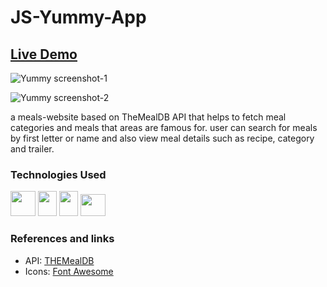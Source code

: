 # JS-Yummy-App

## [Live Demo](https://rue281.github.io/JS-Yummy-App/)


![Yummy screenshot-1](https://github.com/Rue281/JS-Yummy-App/assets/22898745/fea8a9da-d972-43a5-bab7-ac6cde6bb6e6)

![Yummy screenshot-2](https://github.com/Rue281/JS-Yummy-App/assets/22898745/2252e726-1de3-4b29-93ad-d68e50912105)

a meals-website based on TheMealDB API that helps to fetch meal categories and meals that areas are famous for.
user can search for meals by first letter or name and also view meal details such as recipe, category and trailer.


### Technologies Used


[<img src="https://upload.wikimedia.org/wikipedia/commons/thumb/6/61/HTML5_logo_and_wordmark.svg/1200px-HTML5_logo_and_wordmark.svg.png" width="40" height="40"/>](https://www.w3.org/html/)
[<img src="https://upload.wikimedia.org/wikipedia/commons/thumb/d/d5/CSS3_logo_and_wordmark.svg/1200px-CSS3_logo_and_wordmark.svg.png" width="30" height="40"/>](https://developer.mozilla.org/en-US/docs/Web/CSS)
[<img src="https://upload.wikimedia.org/wikipedia/commons/thumb/d/d4/Javascript-shield.svg/397px-Javascript-shield.svg.png" width="30" height="40"/>](https://developer.mozilla.org/en-US/docs/Web/JavaScript)
[<img src="https://getbootstrap.com/docs/5.3/assets/brand/bootstrap-logo-shadow.png" width="40" height="35"/>](https://getbootstrap.com/)



### References and links

- API: [THEMealDB](https://www.themealdb.com/api.php?fbclid=IwAR1Jld4WbpaMRZr_MkKMTG6QVEz8-NHpTIA7OhnRqUpGYXkPj3cYfVom4Yc)
- Icons: [Font Awesome](https://fontawesome.com/icons)
